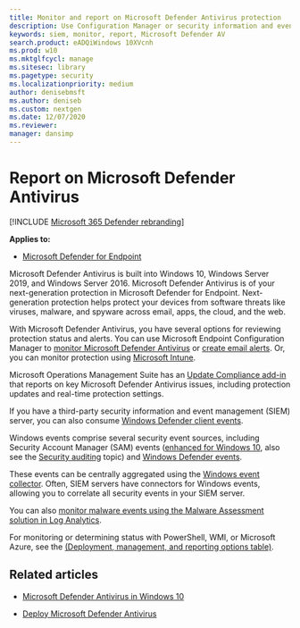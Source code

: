 ```yaml
---
title: Monitor and report on Microsoft Defender Antivirus protection
description: Use Configuration Manager or security information and event management (SIEM) tools to consume reports, and monitor Microsoft Defender AV with PowerShell and WMI.
keywords: siem, monitor, report, Microsoft Defender AV
search.product: eADQiWindows 10XVcnh
ms.prod: w10
ms.mktglfcycl: manage
ms.sitesec: library
ms.pagetype: security
ms.localizationpriority: medium
author: denisebmsft
ms.author: deniseb
ms.custom: nextgen
ms.date: 12/07/2020
ms.reviewer: 
manager: dansimp
---
```


# Report on Microsoft Defender Antivirus

[!INCLUDE [Microsoft 365 Defender rebranding](../../includes/microsoft-defender.md)]


**Applies to:**

- [Microsoft Defender for Endpoint](https://go.microsoft.com/fwlink/p/?linkid=2146631)

Microsoft Defender Antivirus is built into Windows 10, Windows Server 2019, and Windows Server 2016. Microsoft Defender Antivirus is of your next-generation protection in Microsoft Defender for Endpoint. Next-generation protection helps protect your devices from software threats like viruses, malware, and spyware across email, apps, the cloud, and the web.

With Microsoft Defender Antivirus, you have several options for reviewing protection status and alerts. You can use Microsoft Endpoint Configuration Manager to [monitor Microsoft Defender Antivirus](https://docs.microsoft.com/configmgr/protect/deploy-use/monitor-endpoint-protection) or [create email alerts](https://docs.microsoft.com/configmgr/protect/deploy-use/endpoint-configure-alerts). Or, you can monitor protection using [Microsoft Intune](https://docs.microsoft.com/intune/introduction-intune).  

Microsoft Operations Management Suite has an [Update Compliance add-in](/windows/deployment/update/update-compliance-get-started) that reports on key Microsoft Defender Antivirus issues, including protection updates and real-time protection settings.

If you have a third-party security information and event management (SIEM) server, you can also consume [Windows Defender client events](https://msdn.microsoft.com/library/windows/desktop/aa964766(v=vs.85).aspx). 

Windows events comprise several security event sources, including Security Account Manager (SAM) events ([enhanced for Windows 10](https://technet.microsoft.com/library/mt431757.aspx), also see the [Security auditing](/windows/device-security/auditing/security-auditing-overview) topic) and  [Windows Defender events](troubleshoot-microsoft-defender-antivirus.md). 

These events can be centrally aggregated using the [Windows event collector](https://msdn.microsoft.com/library/windows/desktop/bb427443(v=vs.85).aspx). Often, SIEM servers have connectors for Windows events, allowing you to correlate all security events in your SIEM server. 

You can also [monitor malware events using the Malware Assessment solution in Log Analytics](https://docs.microsoft.com/azure/log-analytics/log-analytics-malware).

For monitoring or determining status with PowerShell, WMI, or Microsoft Azure, see the [(Deployment, management, and reporting options table)](deploy-manage-report-microsoft-defender-antivirus.md#ref2).

## Related articles

- [Microsoft Defender Antivirus in Windows 10](microsoft-defender-antivirus-in-windows-10.md)

- [Deploy Microsoft Defender Antivirus](deploy-manage-report-microsoft-defender-antivirus.md)
